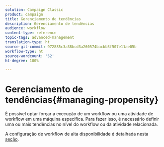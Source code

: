 ```yaml
---
solution: Campaign Classic
product: campaign
title: Gerenciamento de tendências
description: Gerenciamento de tendências
audience: workflow
content-type: reference
topic-tags: advanced-management
translation-type: ht
source-git-commit: 972885c3a38bcd3a260574bacbb3f507e11ae05b
workflow-type: ht
source-wordcount: '52'
ht-degree: 100%

---
```



# Gerenciamento de tendências{#managing-propensity}

É possível optar forçar a execução de um workflow ou uma atividade de workflow em uma máquina específica. Para fazer isso, é necessário definir uma ou mais tendências no nível do workflow ou da atividade relacionada.

A configuração de workflow de alta disponibilidade é detalhada nesta [seção](../../installation/using/configuring-campaign-server.md#high-availability-workflows-and-affinities).
